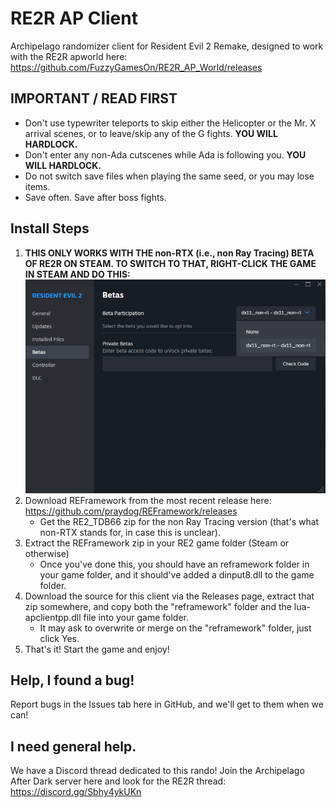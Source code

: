# RE2R AP Client
Archipelago randomizer client for Resident Evil 2 Remake, designed to work with the RE2R apworld here: https://github.com/FuzzyGamesOn/RE2R_AP_World/releases

## IMPORTANT / READ FIRST

- Don't use typewriter teleports to skip either the Helicopter or the Mr. X arrival scenes, or to leave/skip any of the G fights. **YOU WILL HARDLOCK.**
- Don't enter any non-Ada cutscenes while Ada is following you. **YOU WILL HARDLOCK.**
- Do not switch save files when playing the same seed, or you may lose items.
- Save often. Save after boss fights.

## Install Steps

1. **THIS ONLY WORKS WITH THE non-RTX (i.e., non Ray Tracing) BETA OF RE2R ON STEAM. TO SWITCH TO THAT, RIGHT-CLICK THE GAME IN STEAM AND DO THIS:**
![](_readme/re2r-switch-to-beta.png)
2. Download REFramework from the most recent release here: https://github.com/praydog/REFramework/releases
    - Get the RE2_TDB66 zip for the non Ray Tracing version (that's what non-RTX stands for, in case this is unclear).
3. Extract the REFramework zip in your RE2 game folder (Steam or otherwise)
    - Once you've done this, you should have an reframework folder in your game folder, and it should've added a dinput8.dll to the game folder.
4. Download the source for this client via the Releases page, extract that zip somewhere, and copy both the "reframework" folder and the lua-apclientpp.dll file into your game folder.
    - It may ask to overwrite or merge on the "reframework" folder, just click Yes.
5. That's it! Start the game and enjoy!

## Help, I found a bug!

Report bugs in the Issues tab here in GitHub, and we'll get to them when we can!

## I need general help.

We have a Discord thread dedicated to this rando! Join the Archipelago After Dark server here and look for the RE2R thread: https://discord.gg/Sbhy4ykUKn
